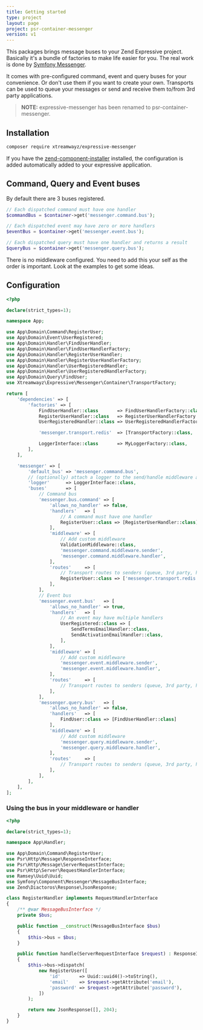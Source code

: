 ```yaml
---
title: Getting started
type: project
layout: page
project: psr-container-messenger
version: v1
---
```


This packages brings message buses to your Zend Expressive project. Basically it's a bundle of factories to make
life easier for you. The real work is done by [Symfony Messenger](https://github.com/symfony/messenger).

It comes with pre-configured command, event and query buses for your convenience. Or don't use them if you want to
create your own. Transports can be used to queue your messages or send and receive them to/from 3rd party applications.

> **NOTE:** expressive-messenger has been renamed to psr-container-messenger.

## Installation

```bash
composer require xtreamwayz/expressive-messenger
```

If you have the [zend-component-installer](https://github.com/zendframework/zend-component-installer) installed, the
configuration is added automatically added to your expressive application.

## Command, Query and Event buses

By default there are 3 buses registered.

```php
// Each dispatched command must have one handler
$commandBus = $container->get('messenger.command.bus');

// Each dispatched event may have zero or more handlers
$eventBus = $container->get('messenger.event.bus');

// Each dispatched query must have one handler and returns a result
$queryBus = $container->get('messenger.query.bus');
```

There is no middleware configured. You need to add this your self as the order is important. Look at the examples
to get some ideas.

## Configuration

```php
<?php

declare(strict_types=1);

namespace App;

use App\Domain\Command\RegisterUser;
use App\Domain\Event\UserRegistered;
use App\Domain\Handler\FindUserHandler;
use App\Domain\Handler\FindUserHandlerFactory;
use App\Domain\Handler\RegisterUserHandler;
use App\Domain\Handler\RegisterUserHandlerFactory;
use App\Domain\Handler\UserRegisteredHandler;
use App\Domain\Handler\UserRegisteredHandlerFactory;
use App\Domain\Query\FindUser;
use Xtreamwayz\Expressive\Messenger\Container\TransportFactory;

return [
    'dependencies' => [
        'factories' => [
            FindUserHandler::class       => FindUserHandlerFactory::class,
            RegisterUserHandler::class   => RegisterUserHandlerFactory::class,
            UserRegisteredHandler::class => UserRegisteredHandlerFactory::class,

            'messenger.transport.redis'  => [TransportFactory::class, 'redis:'],

            LoggerInterface::class       => MyLoggerFactory::class,
        ],
    ],

    'messenger' => [
        'default_bus' => 'messenger.command.bus',
        // (optionally) attach a logger to the send/handle middleware and console commands
        'logger'      => LoggerInterface::class,
        'buses'       => [
            // Command bus
            'messenger.bus.command' => [
                'allows_no_handler' => false,
                'handlers'   => [
                    // A command must have one handler
                    RegisterUser::class => [RegisterUserHandler::class]
                ],
                'middleware' => [
                    // Add custom middleware
                    ValidationMiddleware::class,
                    'messenger.command.middleware.sender',
                    'messenger.command.middleware.handler',
                ],
                'routes'     => [
                    // Transport routes to senders (queue, 3rd party, https endpoint)
                    RegisterUser::class => ['messenger.transport.redis']
                ],
            ],
            // Event bus
            'messenger.event.bus'   => [
                'allows_no_handler' => true,
                'handlers'   => [
                    // An event may have multiple handlers
                    UserRegistered::class => [
                        SendTermsEmailHandler::class,
                        SendActivationEmailHandler::class,
                    ],
                ],
                'middleware' => [
                    // Add custom middleware
                    'messenger.event.middleware.sender',
                    'messenger.event.middleware.handler',
                ],
                'routes'     => [
                    // Transport routes to senders (queue, 3rd party, https endpoint)
                ],
            ],
            'messenger.query.bus'   => [
                'allows_no_handler' => false,
                'handlers'   => [
                    FindUser::class => [FindUserHandler::class]
                ],
                'middleware' => [
                    // Add custom middleware
                    'messenger.query.middleware.sender',
                    'messenger.query.middleware.handler',
                ],
                'routes'     => [
                    // Transport routes to senders (queue, 3rd party, https endpoint)
                ],
            ],
        ],
    ],
];
```

### Using the bus in your middleware or handler

```php
<?php

declare(strict_types=1);

namespace App\Handler;

use App\Domain\Command\RegisterUser;
use Psr\Http\Message\ResponseInterface;
use Psr\Http\Message\ServerRequestInterface;
use Psr\Http\Server\RequestHandlerInterface;
use Ramsey\Uuid\Uuid;
use Symfony\Component\Messenger\MessageBusInterface;
use Zend\Diactoros\Response\JsonResponse;

class RegisterHandler implements RequestHandlerInterface
{
    /** @var MessageBusInterface */
    private $bus;

    public function __construct(MessageBusInterface $bus)
    {
        $this->bus = $bus;
    }

    public function handle(ServerRequestInterface $request) : ResponseInterface
    {
        $this->bus->dispatch(
            new RegisterUser([
                'id'       => Uuid::uuid4()->toString(),
                'email'    => $request->getAttribute('email'),
                'password' => $request->getAttribute('password'),
            ])
        );

        return new JsonResponse([], 204);
    }
}
```
